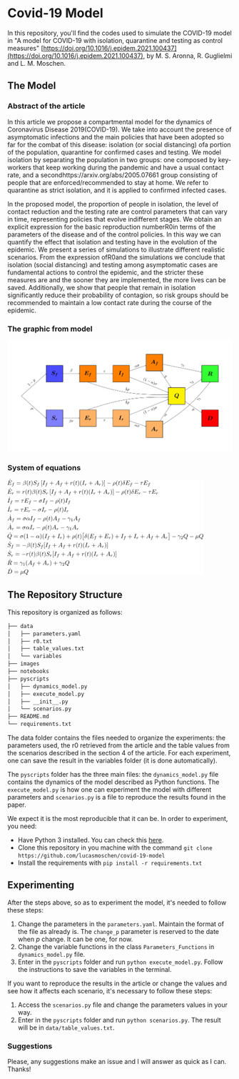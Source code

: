# Covid-19 Model 

In this repository, you'll find the codes used to simulate the COVID-19 model in "A model for COVID-19 with
isolation, quarantine and testing as control measures"
[https://doi.org/10.1016/j.epidem.2021.100437](https://doi.org/10.1016/j.epidem.2021.100437), by M. S.
Aronna, R. Guglielmi and L. M. Moschen.

## The Model 

### Abstract of the article

 In this article we propose a compartmental model for the dynamics of
 Coronavirus Disease 2019(COVID-19).  We take into account the presence of
 asymptomatic infections and the main policies that  have  been  adopted  so
 far  for  the  combat  of  this  disease:  isolation  (or  social
 distancing)  ofa portion of the population,  quarantine for confirmed cases
 and testing.  We model isolation by separating the population in two groups:
 one composed by key-workers that keep working during the  pandemic  and  have
 a  usual  contact  rate,  and  a  secondhttps://arxiv.org/abs/2005.07661  group  consisting  of  people  that
 are enforced/recommended to stay at home.  We refer to quarantine as strict
 isolation, and it is applied to confirmed infected cases.
 
 In the proposed model, the proportion of people in isolation, the level of
 contact reduction and the testing rate are control parameters that can vary in
 time, representing policies that evolve indifferent stages.  We obtain an
 explicit expression for the basic reproduction numberR0in terms of the
 parameters of the disease and of the control policies.  In this way we can
 quantify the effect that isolation and testing have in the evolution of the
 epidemic.  We present a series of simulations to illustrate different
 realistic scenarios.  From the expression ofR0and the simulations we
 conclude that isolation (social distancing) and testing among asymptomatic
 cases are fundamental actions to control the epidemic, and the stricter these
 measures are and the sooner they are implemented, the more lives can be saved.
 Additionally, we show that people that remain in isolation
 significantly reduce  their  probability  of  contagion,  so  risk  groups
 should  be  recommended  to  maintain  a  low contact rate during the course
 of the epidemic. 

### The graphic from model 

![Image from the model](images/model.svg)

### System of equations 

![Image from the system](images/equation.png)

## The Repository Structure

This repository is organized as follows: 

```bash
├── data
│   ├── parameters.yaml
│   ├── r0.txt
│   ├── table_values.txt
│   └── variables
├── images
├── notebooks
├── pyscripts
│   ├── dynamics_model.py
│   ├── execute_model.py
│   ├── __init__.py
│   └── scenarios.py
├── README.md
└── requirements.txt
```

The data folder contains the files needed to organize the experiments: the
parameters used, the r0 retrieved from the article and the table values from
the scenarios described in the section 4 of the article. For each experiment,
one can save the result in the variables folder (it is done automatically). 

The `pyscripts` folder has the three main files: the ```dynamics_model.py```
file contains the dynamics of the model described as Python functions. The
```execute_model.py``` is how one can experiment the model with different
parameters and ```scenarios.py``` is a file to reproduce the results found in
the paper. 

We expect it is the most reproducible that it can be. In order to experiment,
you need: 

- Have Python 3 installed. You can check this
  [here](https://www.python.org/downloads/). 
- Clone this repository in you machine with the command ```git clone https://github.com/lucasmoschen/covid-19-model``` 
- Install the requirements with ```pip install -r requirements.txt```

## Experimenting 

After the steps above, so as to experiment the model, it's needed to follow
these steps: 

1. Change the parameters in the `parameters.yaml`. Maintain the format of the
   file as already is. The `change_p` parameter is reserved to the date when
   $p$ change. It can be one, for now. 
2. Change the variable functions in the class `Parameters_Functions` in
   `dynamics_model.py` file. 
3. Enter in the `pyscripts` folder and run `python execute_model.py`. Follow
   the instructions to save the variables in the terminal. 

If you want to reproduce the results in the article or change the values and
see how it affects each scenario, it's necessary to follow these steps: 

1. Access the `scenarios.py` file and change the parameters values in your
   way. 
2. Enter in the `pyscripts` folder and run `python scenarios.py`. The result
   will be in `data/table_values.txt`. 

### Suggestions

Please, any suggestions make an issue and I will answer as quick as I can. Thanks!


